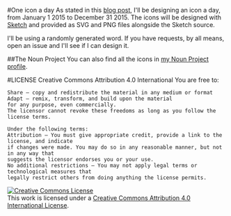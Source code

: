 #One icon a day
As stated in this [blog post](http://andreamazz.github.io/blog/2014/12/16/new-years-resolution/), I'll be designing an icon a day, from January 1 2015 to December 31 2015. 
The icons will be designed with [Sketch](http://www.sketchapp.com/) and provided as SVG and PNG files alongside the Sketch source. 

I'll be using a randomly generated word. If you have requests, by all means, open an issue and I'll see if I can design it. 

##The Noun Project
You can also find all the icons in [my Noun Project profile](https://thenounproject.com/andreamazz/). 

#LICENSE
    Creative Commons Attribution 4.0 International 
    You are free to:

    Share — copy and redistribute the material in any medium or format
    Adapt — remix, transform, and build upon the material
    for any purpose, even commercially.
    The licensor cannot revoke these freedoms as long as you follow the license terms.

    Under the following terms:
    Attribution — You must give appropriate credit, provide a link to the license, and indicate
    if changes were made. You may do so in any reasonable manner, but not in any way that 
    suggests the licensor endorses you or your use.
    No additional restrictions — You may not apply legal terms or technological measures that 
    legally restrict others from doing anything the license permits.


<a rel="license" href="http://creativecommons.org/licenses/by/4.0/"><img alt="Creative Commons License" style="border-width:0" src="https://i.creativecommons.org/l/by/4.0/88x31.png" /></a><br />This work is licensed under a <a rel="license" href="http://creativecommons.org/licenses/by/4.0/">Creative Commons Attribution 4.0 International License</a>.
